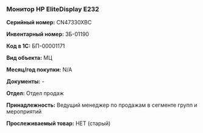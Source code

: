 ### Монитор HP EliteDisplay E232 </br>

**Серийный номер:** CN47330XBC</br>

**Инвентарный номер:** ЗБ-01190 </br>

**Код в 1С:** БП-00001171 </br>

**Вид объекта:** МЦ

**Месяц/год покупки:** N/A </br>

**Документы:** - </br>

**Отдел:** Отдел продаж </br>

**Принадлежность:** Ведущий менеджер по продажам в сегменте групп и мероприятий </br>

**Прослеживаемый товар:** НЕТ (старый)
